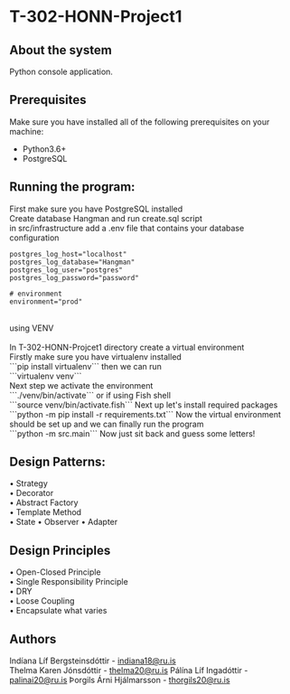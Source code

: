 # T-302-HONN-Project1

## About the system
Python console application.
## Prerequisites
Make sure you have installed all of the following prerequisites on your machine:

* Python3.6+
* PostgreSQL

## Running the program:
First make sure you have PostgreSQL installed<br/>
Create database Hangman and run create.sql script<br/>
in src/infrastructure add a .env file that contains your database configuration<br/>
 ```# postgres database logging
postgres_log_host="localhost"
postgres_log_database="Hangman"
postgres_log_user="postgres"
postgres_log_password="password"

# environment
environment="prod"
```
<br/>
using VENV<br/>
<br/>
In T-302-HONN-Projcet1 directory create a virtual environment<br/>
Firstly make sure you have virtualenv installed<br/>
```pip install virtualenv```
then we can run <br/>
```virtualenv venv``` 
<br/>
Next step we activate the environment<br/>
```./venv/bin/activate``` 
or if using Fish shell<br/>
```source venv/bin/activate.fish```
Next up let's install required packages<br/>
```python -m pip install -r requirements.txt```
Now the virtual environment should be set up and we can finally run the program<br/>
```python -m src.main```
Now just sit back and guess some letters!<br/>

## Design Patterns:
 • Strategy     
 • Decorator    
 • Abstract Factory     
 • Template Method  
 • State
 • Observer
 • Adapter

 ## Design Principles
 • Open-Closed Principle        
 • Single Responsibility Principle      
 • DRY  
 • Loose Coupling   
 • Encapsulate what varies	    

## Authors
Indíana Líf Bergsteinsdóttir - indiana18@ru.is     
Thelma Karen Jónsdóttir - thelma20@ru.is
Pálína Líf Ingadóttir - palinai20@ru.is
Þorgils Árni Hjálmarsson - thorgils20@ru.is
